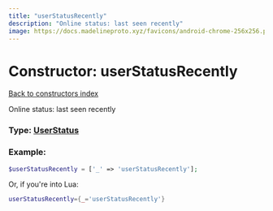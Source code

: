 ```yaml
---
title: "userStatusRecently"
description: "Online status: last seen recently"
image: https://docs.madelineproto.xyz/favicons/android-chrome-256x256.png
---
```

# Constructor: userStatusRecently  
[Back to constructors index](index.md)



Online status: last seen recently




### Type: [UserStatus](../types/UserStatus.md)


### Example:

```php
$userStatusRecently = ['_' => 'userStatusRecently'];
```  


Or, if you're into Lua:

```lua
userStatusRecently={_='userStatusRecently'}

```


